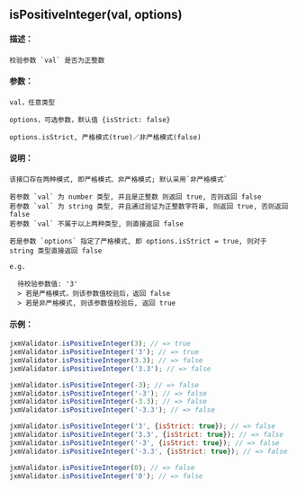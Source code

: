
## isPositiveInteger(val, options)

#### 描述：

    校验参数 `val` 是否为正整数

#### 参数：

    val，任意类型

    options，可选参数，默认值 {isStrict: false}

    options.isStrict, 严格模式(true)／非严格模式(false)

#### 说明：

    该接口存在两种模式, 即严格模式、非严格模式; 默认采用`非严格模式`

    若参数 `val` 为 number 类型, 并且是正整数 则返回 true, 否则返回 false
    若参数 `val` 为 string 类型, 并且通过验证为正整数字符串, 则返回 true, 否则返回 false
    若参数 `val` 不属于以上两种类型, 则直接返回 false

    若是参数 `options` 指定了严格模式, 即 options.isStrict = true, 则对于 string 类型直接返回 false

    e.g.

      待校验参数值: '3'
      > 若是严格模式，则该参数值校验后，返回 false
      > 若是非严格模式, 则该参数值校验后, 返回 true

#### 示例：

```javascript
jxmValidator.isPositiveInteger(3); // => true
jxmValidator.isPositiveInteger('3'); // => true
jxmValidator.isPositiveInteger(3.3); // => false
jxmValidator.isPositiveInteger('3.3'); // => false

jxmValidator.isPositiveInteger(-3); // => false
jxmValidator.isPositiveInteger('-3'); // => false
jxmValidator.isPositiveInteger(-3.3); // => false
jxmValidator.isPositiveInteger('-3.3'); // => false

jxmValidator.isPositiveInteger('3', {isStrict: true}); // => false
jxmValidator.isPositiveInteger('3.3', {isStrict: true}); // => false
jxmValidator.isPositiveInteger('-3', {isStrict: true}); // => false
jxmValidator.isPositiveInteger('-3.3', {isStrict: true}); // => false

jxmValidator.isPositiveInteger(0); // => false
jxmValidator.isPositiveInteger('0'); // => false
```
